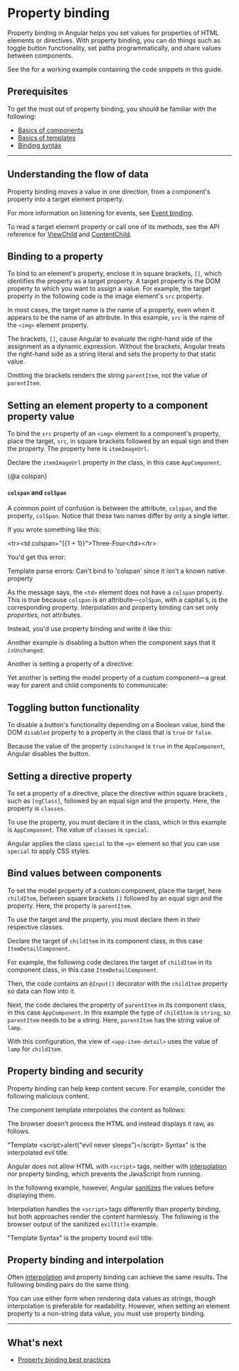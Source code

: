 
# Property binding

Property binding in Angular helps you set values for properties of HTML elements or directives.
With property binding, you can do things such as toggle button functionality, set paths programmatically, and share values between components.

<div class="alert is-helpful">

See the <live-example></live-example> for a working example containing the code snippets in this guide.

</div>

## Prerequisites

To get the most out of property binding, you should be familiar with the following:

* [Basics of components](guide/architecture-components)
* [Basics of templates](guide/glossary#template)
* [Binding syntax](guide/binding-syntax)

<hr />

## Understanding the flow of data

Property binding moves a value in one direction, from a component's property into a target element property.

<div class="alert is-helpful">

For more information on listening for events, see [Event binding](guide/event-binding).

</div>

To read a target element property or call one of its methods, see the API reference for [ViewChild](api/core/ViewChild) and [ContentChild](api/core/ContentChild).

## Binding to a property

To bind to an element's property, enclose it in square brackets, `[]`, which identifies the property as a target property.
A target property is the DOM property to which you want to assign a value.
For example, the target property in the following code is the image element's `src` property.

<code-example path="property-binding/src/app/app.component.html" region="property-binding" header="src/app/app.component.html"></code-example>


In most cases, the target name is the name of a property, even when it appears to be the name of an attribute.
In this example, `src` is the name of the `<img>` element property.

The brackets, `[]`, cause Angular to evaluate the right-hand side of the assignment as a dynamic expression.
Without the brackets, Angular treats the right-hand side as a string literal and sets the property to that static value.

<code-example path="property-binding/src/app/app.component.html" region="no-evaluation" header="src/app.component.html"></code-example>

Omitting the brackets renders the string `parentItem`, not the value of `parentItem`.

## Setting an element property to a component property value

To bind the `src` property of an `<img>` element to a component's property, place the target, `src`, in square brackets followed by an equal sign and then the property.
The property here is `itemImageUrl`.

<code-example path="property-binding/src/app/app.component.html" region="property-binding" header="src/app/app.component.html"></code-example>

Declare the `itemImageUrl` property in the class, in this case `AppComponent`.

<code-example path="property-binding/src/app/app.component.ts" region="item-image" header="src/app/app.component.ts"></code-example>

{@a colspan}

#### `colspan` and `colSpan`

A common point of confusion is between the attribute, `colspan`, and the property, `colSpan`.
Notice that these two names differ by only a single letter.

If you wrote something like this:

<code-example language="html">
  &lt;tr&gt;&lt;td colspan="{{1 + 1}}"&gt;Three-Four&lt;/td&gt;&lt;/tr&gt;
</code-example>

You'd get this error:

<code-example language="bash">
  Template parse errors:
  Can't bind to 'colspan' since it isn't a known native property
</code-example>

As the message says, the `<td>` element does not have a `colspan` property. This is true
because `colspan` is an attribute&mdash;`colSpan`, with a capital `S`, is the
corresponding property. Interpolation and property binding can set only *properties*, not attributes.

Instead, you'd use property binding and write it like this:

<code-example path="attribute-binding/src/app/app.component.html" region="colSpan" header="src/app/app.component.html"></code-example>


Another example is disabling a button when the component says that it `isUnchanged`:

<code-example path="property-binding/src/app/app.component.html" region="disabled-button" header="src/app/app.component.html"></code-example>

Another is setting a property of a directive:

<code-example path="property-binding/src/app/app.component.html" region="class-binding" header="src/app/app.component.html"></code-example>

Yet another is setting the model property of a custom component&mdash;a great way
for parent and child components to communicate:

<code-example path="property-binding/src/app/app.component.html" region="model-property-binding" header="src/app/app.component.html"></code-example>


## Toggling button functionality

To disable a button's functionality depending on a Boolean value, bind the DOM `disabled` property to a property in the class that is `true` or `false`.

<code-example path="property-binding/src/app/app.component.html" region="disabled-button" header="src/app/app.component.html"></code-example>

Because the value of the property `isUnchanged` is `true` in the `AppComponent`, Angular disables the button.

<code-example path="property-binding/src/app/app.component.ts" region="boolean" header="src/app/app.component.ts"></code-example>


## Setting a directive property

To set a property of a directive, place the directive within square brackets , such as `[ngClass]`, followed by an equal sign and the property.
Here, the property is `classes`.

<code-example path="property-binding/src/app/app.component.html" region="class-binding" header="src/app/app.component.html"></code-example>

To use the property, you must declare it in the class, which in this example is `AppComponent`.
The value of `classes` is `special`.

<code-example path="property-binding/src/app/app.component.ts" region="directive-property" header="src/app/app.component.ts"></code-example>

Angular applies the class `special` to the `<p>` element so that you can use `special` to apply CSS styles.

## Bind values between components

To set the model property of a custom component, place the target, here `childItem`, between square brackets `[]` followed by an equal sign and the property.
Here, the property is `parentItem`.

<code-example path="property-binding/src/app/app.component.html" region="model-property-binding" header="src/app/app.component.html"></code-example>

To use the target and the property, you must declare them in their respective classes.

Declare the target of `childItem` in its component class, in this case `ItemDetailComponent`.

For example, the following code declares the target of `childItem` in its component class, in this case `ItemDetailComponent`.

Then, the code contains an `@Input()` decorator with the `childItem` property so data can flow into it.

<code-example path="property-binding/src/app/item-detail/item-detail.component.ts" region="input-type" header="src/app/item-detail/item-detail.component.ts"></code-example>

Next, the code declares the property of `parentItem` in its component class, in this case `AppComponent`.
In this example the type of `childItem` is `string`, so `parentItem` needs to be a string.
Here, `parentItem` has the string value of `lamp`.

<code-example path="property-binding/src/app/app.component.ts" region="parent-data-type" header="src/app/app.component.ts"></code-example>

With this configuration, the view of `<app-item-detail>` uses the value of `lamp` for `childItem`.

## Property binding and security

Property binding can help keep content secure.
For example, consider the following malicious content.

<code-example path="property-binding/src/app/app.component.ts" region="malicious-content" header="src/app/app.component.ts"></code-example>

The component template interpolates the content as follows:

<code-example path="property-binding/src/app/app.component.html" region="malicious-interpolated" header="src/app/app.component.html"></code-example>

The browser doesn't process the HTML and instead displays it raw, as follows.

<code-example language="bash">
"Template &lt;script&gt;alert("evil never sleeps")&lt;/script&gt; Syntax" is the interpolated evil title.
</code-example>


Angular does not allow HTML with `<script>` tags, neither with [interpolation](guide/interpolation) nor property binding, which prevents the JavaScript from running.

In the following example, however, Angular [sanitizes](guide/security#sanitization-and-security-contexts) the values before displaying them.

<code-example path="property-binding/src/app/app.component.html" region="malicious-content" header="src/app/app.component.html"></code-example>

Interpolation handles the `<script>` tags differently than property binding, but both approaches render the content harmlessly.
The following is the browser output of the sanitized `evilTitle` example.

<code-example language="bash">
"Template Syntax" is the property bound evil title.
</code-example>

## Property binding and interpolation

Often [interpolation](guide/interpolation) and property binding can achieve the same results.
The following binding pairs do the same thing.

<code-example path="property-binding/src/app/app.component.html" region="property-binding-interpolation" header="src/app/app.component.html"></code-example>

You can use either form when rendering data values as strings, though interpolation is preferable for readability.
However, when setting an element property to a non-string data value, you must use property binding.

<hr />

## What's next

* [Property binding best practices](guide/property-binding-best-practices)
